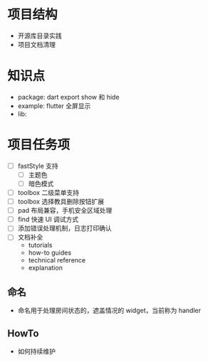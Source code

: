 # 项目结构

* 开源库目录实践
* 项目文档清理

# 知识点

* package: dart export show 和 hide
* example: flutter 全屏显示
* lib:

# 项目任务项

* [ ] fastStyle 支持
    * [ ] 主题色
    * [ ] 暗色模式

* [ ] toolbox 二级菜单支持
* [ ] toolbox 选择教具删除按钮扩展
* [ ] pad 布局兼容，手机安全区域处理
* [ ] find 快速 UI 调试方式
* [ ] 添加错误处理机制，日志打印确认
* [ ] 文档补全
    * tutorials
    * how-to guides
    * technical reference
    * explanation

## 命名

* 命名用于处理房间状态的，遮盖情况的 widget，当前称为 handler

## HowTo

* 如何持续维护